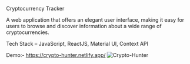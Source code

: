 Cryptocurrency Tracker 

A web application that offers an elegant user interface, making it easy for users to browse and discover information about a wide range of cryptocurrencies.

Tech Stack – JavaScript, ReactJS, Material UI, Context API

Demo:-
https://crypto-hunter.netlify.app/
![Crypto-Hunter](https://github.com/aryansingh027/Cryptocurrency_tracker/assets/90173266/cf11fefc-8573-465a-ae1b-9d892ecfa10f)
